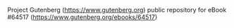 Project Gutenberg (https://www.gutenberg.org) public repository for
eBook #64517 (https://www.gutenberg.org/ebooks/64517)

